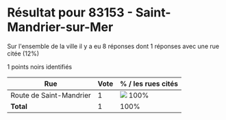 # Résultat pour 83153 - Saint-Mandrier-sur-Mer

Sur l'ensemble de la ville il y a eu 8 réponses dont 1 réponses avec une rue citée (12%)

1 points noirs identifiés

| Rue | Vote | % / les rues cités|
|-----|------|-------------------|
| Route de Saint-Mandrier | 1 | <img src="../../img/bar_100.gif" />&nbsp;100%|
| **Total** | 1 | 100%|
